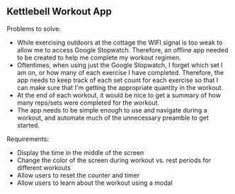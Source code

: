 ## Kettlebell Workout App

Problems to solve:

-   While exercising outdoors at the cottage the WIFI signal is too weak to allow me to access Google Stopwatch. Therefore, an offline app needed to be created to help me complete my workout regimen.
-   Oftentimes, when using just the Google Stopwatch, I forget which set I am on, or how many of each exercise I have completed. Therefore, the app needs to keep track of each set count for each exercise so that I can make sure that I'm getting the appropriate quantity in the workout.
-   At the end of each workout, it would be nice to get a summary of how many reps/sets were completed for the workout.
-   The app needs to be simple enough to use and navigate during a workout, and automate much of the unnecessary preamble to get started.

Requirements:

-   Display the time in the middle of the screen
-   Change the color of the screen during workout vs. rest periods for different workouts
-   Allow users to reset the counter and timer
-   Allow users to learn about the workout using a modal
